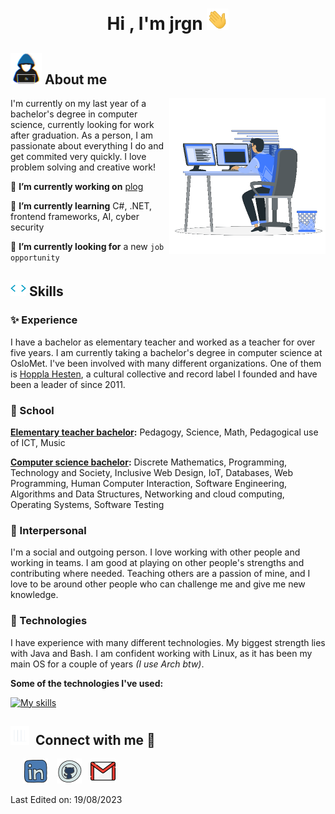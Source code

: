 <!--Header from https://github.com/1010nishant-->
<h1 align="center"><b>Hi , I'm jrgn </b><img src="https://github.com/jrgn9/jrgn9/blob/main/wave.gif" width="35"></h1>
<!--  -->

## <picture><img src = "https://github.com/jrgn9/jrgn9/blob/main/about_me.gif" width = 50px></picture> **About me**

<picture> <img align="right" src="https://github.com/jrgn9/jrgn9/blob/main/Right_Side.gif?raw=true" width = 250px></picture>

I'm currently on my last year of a bachelor's degree in computer science, currently looking for work after graduation. As a person, I am passionate about everything I do and get commited very quickly. I love problem solving and creative work!

🔭 **I’m currently working on** [plog](https://github.com/jrgn9/plog)

🌱 **I’m currently learning** C#, .NET, frontend frameworks, AI, cyber security

🤔 **I’m currently looking for** a new `job opportunity`

## <img src="https://github.com/jrgn9/jrgn9/blob/main/brackets.gif" width ="25"><b> Skills</b>

### ✨ Experience

I have a bachelor as elementary teacher and worked as a teacher for over five years. I am currently taking a bachelor's degree in computer science at OsloMet. I've been involved with many different organizations. One of them is [Hoppla Hesten](https://bandcamp.com/hopplahesten), a cultural collective and record label I founded and have been a leader of since 2011.

### 🏫 School

**[Elementary teacher bachelor](https://www.hiof.no/studier/programmer/maglu5-10-grunnskolelererutdanning-for-trinn-510/index.html):** Pedagogy, Science, Math, Pedagogical use of ICT, Music

**[Computer science bachelor](https://www.oslomet.no/studier/tkd/informasjonsteknologi):** Discrete Mathematics, Programming, Technology and Society, Inclusive Web Design, IoT, Databases, Web Programming, Human Computer Interaction, Software Engineering, Algorithms and Data Structures, Networking and cloud computing, Operating Systems, Software Testing

### 👋 Interpersonal

I'm a social and outgoing person. I love working with other people and working in teams. I am good at playing on other people's strengths and contributing where needed. Teaching others are a passion of mine, and I love to be around other people who can challenge me and give me new knowledge.

### 💾 Technologies

I have experience with many different technologies. My biggest strength lies with Java and Bash. I am confident working with Linux, as it has been my main OS for a couple of years *(I use Arch btw)*. 

**Some of the technologies I've used:**

[![My skills](https://skillicons.dev/icons?i=java,js,bash,python,html,css,dotnet,mysql,powershell,git,docker,idea,vscode,vim,linux,raspberrypi&perline=8)](https://skillicons.dev)

<h2 align="left" > <img src="https://github.com/jrgn9/jrgn9/blob/main/graphs.gif" width="30" height="30" style="margin-right: 10px;">Connect with me 🤝 </h2>

<!--Media logos-->
<p align="left">
 <div align="left"  class="icons-social" style="margin-left: 10px;">
   <a style="margin-left: 10px;"  target="_blank" href="https://www.linkedin.com/in/jrgn9/">
     <img src="https://github.com/jrgn9/jrgn9/blob/main/linkedin_logo.png"></a>
   <a style="margin-left: 10px;" target="_blank" href="https://github.com/jrgn9">
     <img src="https://github.com/jrgn9/jrgn9/blob/main/github_logo.png"></a>
   <a style="margin-left: 10px;" target="_blank" href="mailto:jorsko2@gmail.com">
     <img src="https://github.com/jrgn9/jrgn9/blob/main/gmail_logo.png"></a>
 </div>
</p>

<!--
**jrgn9/jrgn9** is a ✨ _special_ ✨ repository because its `README.md` (this file) appears on your GitHub profile.

Here are some ideas to get you started:

- 🔭 I’m currently working on ...
- 🌱 I’m currently learning ...
- 👯 I’m looking to collaborate on ...
- 🤔 I’m looking for help with ...
- 💬 Ask me about ...
- 📫 How to reach me: ...
- 😄 Pronouns: ...
- ⚡ Fun fact: ...
-->

Last Edited on: 19/08/2023
